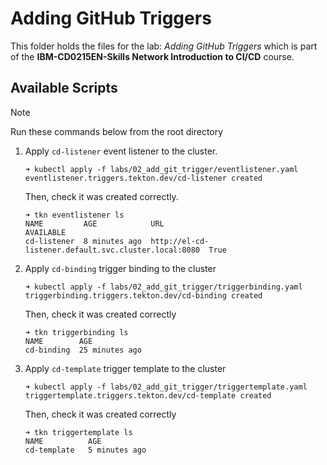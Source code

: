 # Adding GitHub Triggers

This folder holds the files for the lab: *Adding GitHub Triggers* which is part of the **IBM-CD0215EN-Skills Network Introduction to CI/CD** course.

## Available Scripts

> [!note]
> Run these commands below from the root directory

1. Apply `cd-listener` event listener to the cluster.

    ```console
    ➜ kubectl apply -f labs/02_add_git_trigger/eventlistener.yaml
    eventlistener.triggers.tekton.dev/cd-listener created
    ```

    Then, check it was created correctly.

    ```console
    ➜ tkn eventlistener ls
    NAME         AGE            URL                                                   AVAILABLE
    cd-listener  8 minutes ago  http://el-cd-listener.default.svc.cluster.local:8080  True
    ```

2. Apply `cd-binding` trigger binding to the cluster

    ```console
    ➜ kubectl apply -f labs/02_add_git_trigger/triggerbinding.yaml
    triggerbinding.triggers.tekton.dev/cd-binding created
    ```

    Then, check it was created correctly

    ```console
    ➜ tkn triggerbinding ls
    NAME        AGE
    cd-binding  25 minutes ago
    ```

3. Apply `cd-template` trigger template to the cluster

    ```console
    ➜ kubectl apply -f labs/02_add_git_trigger/triggertemplate.yaml
    triggertemplate.triggers.tekton.dev/cd-template created
    ```

    Then, check it was created correctly

    ```console
    ➜ tkn triggertemplate ls
    NAME          AGE
    cd-template   5 minutes ago
    ```
